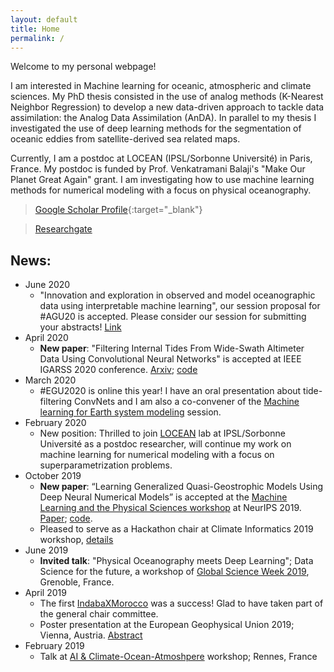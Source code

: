```yaml
---
layout: default
title: Home
permalink: /
---
```


Welcome to my personal webpage!

I am interested in Machine learning for oceanic, atmospheric and climate sciences. My PhD thesis consisted in the use of analog methods (K-Nearest Neighbor Regression) to develop a new data-driven approach to tackle data assimilation: the Analog Data Assimilation (AnDA). In parallel to my thesis I investigated the use of deep learning methods for the segmentation of oceanic eddies from satellite-derived sea related maps.

Currently, I am a postdoc at LOCEAN (IPSL/Sorbonne Université) in Paris, France. My postdoc is funded by Prof. Venkatramani Balaji's "Make Our Planet Great Again" grant. I am investigating how to use machine learning methods for numerical modeling with a focus on physical oceanography.

> [Google Scholar Profile](https://scholar.google.fr/citations?user=DuiyaQoAAAAJ&hl=en){:target="_blank"}

> [Researchgate](https://www.researchgate.net/profile/Redouane_Lguensat)


## News:

* June 2020
  * "Innovation and exploration in observed and model oceanographic data using interpretable machine learning", our session proposal for #AGU20 is accepted. Please consider our session for submitting your abstracts! [Link](https://agu.confex.com/agu/fm20/meetingapp.cgi/Session/104808)
* April 2020
  * __New paper__: "Filtering Internal Tides From Wide-Swath Altimeter Data Using Convolutional Neural Networks" is accepted at IEEE IGARSS 2020 conference. [Arxiv](https://arxiv.org/abs/2005.01090); [code](https://github.com/CIA-Oceanix/DetideNet)
* March 2020
  *  #EGU2020 is online this year! I have an oral presentation about tide-filtering ConvNets and I am also a co-convener of the [Machine learning for Earth system modeling](https://meetingorganizer.copernicus.org/EGU2020/displays/34710) session.
* February 2020
  *  New position: Thrilled to join [LOCEAN](https://www.locean-ipsl.upmc.fr) lab at IPSL/Sorbonne Université as a postdoc researcher, will continue my work on machine learning for numerical modeling with a focus on superparametrization problems.  
* October 2019
  *  __New paper__: “Learning Generalized Quasi-Geostrophic Models Using Deep Neural Numerical Models” is accepted at the [Machine Learning and the Physical Sciences workshop](https://ml4physicalsciences.github.io) at NeurIPS 2019. [Paper](https://arxiv.org/abs/1911.08856); [code](https://github.com/redouanelg/qgsw-DI/tree/master/QGNET).
  * Pleased to serve as a Hackathon chair at Climate Informatics 2019 workshop, [details](https://sites.google.com/view/climateinformatics2019/hackathon)
* June 2019
  * __Invited talk__: "Physical Oceanography meets Deep Learning"; Data Science for the future, a workshop of [Global Science Week 2019](https://edu.univ-grenoble-alpes.fr/research-and-innovation/science-week/data-science-for-the-future-784127.htm?RH=1550237818168), Grenoble, France.
* April 2019
  * The first [IndabaXMorocco](https://indabaxmorocco.github.com) was a success! Glad to have taken part of the general chair committee.
  * Poster presentation at the European Geophysical Union 2019; Vienna, Austria. [Abstract](https://meetingorganizer.copernicus.org/EGU2019/EGU2019-15250.pdf)
* February 2019
  * Talk at [AI & Climate-Ocean-Atmoshpere](https://www.imt-atlantique.fr/fr/conferences/ia-climat-ocean-atmosphere) workshop; Rennes, France
  

  


